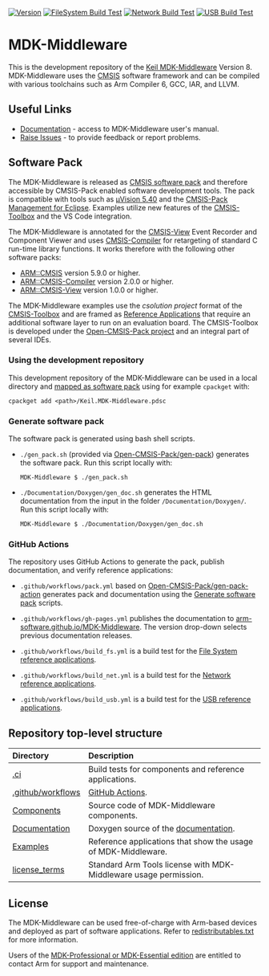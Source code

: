 [![Version](https://img.shields.io/github/v/release/arm-software/MDK-Middleware)](https://github.com/ARM-software/MDK-Middleware/releases/latest)
[![FileSystem Build Test](https://img.shields.io/github/actions/workflow/status/Arm-Software/MDK-Middleware/build_fs.yml?logo=arm&logoColor=0091bd&label=FileSystem%20Build%20Test)](./.ci)
[![Network Build Test](https://img.shields.io/github/actions/workflow/status/Arm-Software/MDK-Middleware/build_net.yml?logo=arm&logoColor=0091bd&label=Network%20Build%20Test)](./.ci)
[![USB Build Test](https://img.shields.io/github/actions/workflow/status/Arm-Software/MDK-Middleware/build_usb.yml?logo=arm&logoColor=0091bd&label=USB%20Build%20Test)](./.ci)

# MDK-Middleware

This is the development repository of the [Keil MDK-Middleware](https://www.keil.arm.com/packs/mdk-middleware-keil) Version 8. MDK-Middleware uses the [CMSIS](https://arm-software.github.io/CMSIS_6/main/General/index.html) software framework and can be compiled with various toolchains such as Arm Compiler 6, GCC, IAR, and LLVM.

## Useful Links

- [Documentation](https://arm-software.github.io/MDK-Middleware/latest/General/index.html) - access to MDK-Middleware user's manual.
- [Raise Issues](https://github.com/ARM-software/MDK-Middleware/issues) - to provide feedback or report problems.

## Software Pack

The MDK-Middleware is released as [CMSIS software pack](https://www.keil.arm.com/packs/mdk-middleware-keil/versions/) and therefore accessible by CMSIS-Pack enabled software development tools. The pack is compatible with tools such as [µVision 5.40](https://www.keil.arm.com/#km6-pro-tools) and the [CMSIS-Pack Management for Eclipse](https://github.com/ARM-software/cmsis-pack-eclipse). Examples utilize new features of the [CMSIS-Toolbox](https://github.com/Open-CMSIS-Pack/cmsis-toolbox) and the VS Code integration.

The MDK-Middleware is annotated for the [CMSIS-View](https://arm-software.github.io/CMSIS-View/latest/index.html) Event Recorder and Component Viewer and uses [CMSIS-Compiler](https://arm-software.github.io/CMSIS-Compiler/main/index.html) for retargeting of standard C run-time library functions. It works therefore with the following other software packs:

- [ARM::CMSIS](https://www.keil.arm.com/packs/cmsis-arm) version 5.9.0 or higher.
- [ARM::CMSIS-Compiler](https://www.keil.arm.com/packs/cmsis-compiler-arm) version 2.0.0 or higher.
- [ARM::CMSIS-View](https://www.keil.arm.com/packs/cmsis-view-arm) version 1.0.0 or higher.

The MDK-Middleware examples use the *csolution project* format of the [CMSIS-Toolbox](https://github.com/Open-CMSIS-Pack/cmsis-toolbox) and are framed as [Reference Applications](https://github.com/Open-CMSIS-Pack/cmsis-toolbox/blob/main/docs/ReferenceApplications.md) that require an additional software layer to run on an evaluation board. The CMSIS-Toolbox is developed under the [Open-CMSIS-Pack project](https://github.com/Open-CMSIS-Pack) and an integral part of several IDEs.

### Using the development repository

This development repository of the MDK-Middleware can be used in a local directory and [mapped as software pack](https://github.com/Open-CMSIS-Pack/cmsis-toolbox/blob/main/docs/build-tools.md#install-a-repository) using for example `cpackget` with:

    cpackget add <path>/Keil.MDK-Middleware.pdsc

### Generate software pack

The software pack is generated using bash shell scripts.

- `./gen_pack.sh` (provided via [Open-CMSIS-Pack/gen-pack](
https://github.com/Open-CMSIS-Pack/gen-pack)) generates the software pack. Run this script locally with:

      MDK-Middleware $ ./gen_pack.sh

- `./Documentation/Doxygen/gen_doc.sh` generates the HTML documentation from the input in the folder `/Documentation/Doxygen/`. Run this script locally with:

      MDK-Middleware $ ./Documentation/Doxygen/gen_doc.sh

### GitHub Actions

The repository uses GitHub Actions to generate the pack, publish documentation, and verify reference applications:

- `.github/workflows/pack.yml` based on [Open-CMSIS-Pack/gen-pack-action](https://github.com/Open-CMSIS-Pack/gen-pack-action) generates pack and documentation using the [Generate software pack](#generate-software-pack) scripts.

- `.github/workflows/gh-pages.yml` publishes the documentation to [arm-software.github.io/MDK-Middleware](https://arm-software.github.io/MDK-Middleware/latest/General/index.html). The version drop-down selects previous documentation releases.

- `.github/workflows/build_fs.yml` is a build test for the [File System reference applications](https://github.com/ARM-software/MDK-Middleware/tree/main/Examples/FileSystem).

- `.github/workflows/build_net.yml` is a build test for the [Network reference applications](https://github.com/ARM-software/MDK-Middleware/tree/main/Examples/Network).

- `.github/workflows/build_usb.yml` is a build test for the [USB reference applications](https://github.com/ARM-software/MDK-Middleware/tree/main/Examples/USB).

## Repository top-level structure

Directory                   | Description
:---------------------------|:--------------
[.ci](https://github.com/ARM-software/MDK-Middleware/tree/main/.ci)                              | Build tests for components and reference applications.
[.github/workflows](https://github.com/ARM-software/MDK-Middleware/tree/main/.github/workflows)  | [GitHub Actions](#github-actions).
[Components](https://github.com/ARM-software/MDK-Middleware/tree/main/Components)                | Source code of MDK-Middleware components.
[Documentation](https://github.com/ARM-software/MDK-Middleware/tree/main/Documentation)          | Doxygen source of the [documentation](https://arm-software.github.io/MDK-Middleware/latest/General/index.html).
[Examples](https://github.com/ARM-software/MDK-Middleware/tree/main/Examples)                    | Reference applications that show the usage of MDK-Middleware.
[license_terms](https://github.com/ARM-software/MDK-Middleware/tree/main/license_terms)          | Standard Arm Tools license with MDK-Middleware usage permission.

## License

The MDK-Middleware can be used free-of-charge with Arm-based devices and deployed as part of software applications. Refer to [redistributables.txt](https://github.com/ARM-software/MDK-Middleware/blob/main/license_terms/redistributables.txt) for more information.

Users of the [MDK-Professional or MDK-Essential edition](https://www.keil.arm.com/keil-mdk/#mdk-v6-editions) are entitled to contact Arm for support and maintenance.
